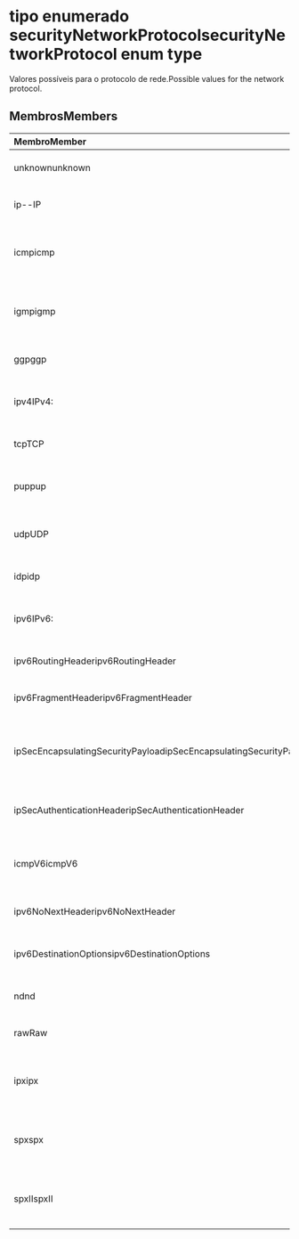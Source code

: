 # <a name="securitynetworkprotocol-enum-type"></a><span data-ttu-id="f602f-101">tipo enumerado securityNetworkProtocol</span><span class="sxs-lookup"><span data-stu-id="f602f-101">securityNetworkProtocol enum type</span></span>

<span data-ttu-id="f602f-102">Valores possíveis para o protocolo de rede.</span><span class="sxs-lookup"><span data-stu-id="f602f-102">Possible values for the network protocol.</span></span>

## <a name="members"></a><span data-ttu-id="f602f-103">Membros</span><span class="sxs-lookup"><span data-stu-id="f602f-103">Members</span></span>

|<span data-ttu-id="f602f-104">Membro</span><span class="sxs-lookup"><span data-stu-id="f602f-104">Member</span></span>|<span data-ttu-id="f602f-105">Valor</span><span class="sxs-lookup"><span data-stu-id="f602f-105">Value</span></span>|<span data-ttu-id="f602f-106">Descrição</span><span class="sxs-lookup"><span data-stu-id="f602f-106">Description</span></span>|
|:---|:---|:---|
|<span data-ttu-id="f602f-107">unknown</span><span class="sxs-lookup"><span data-stu-id="f602f-107">unknown</span></span>|<span data-ttu-id="f602f-108">-1</span><span class="sxs-lookup"><span data-stu-id="f602f-108">-1</span></span>|<span data-ttu-id="f602f-109">Protocolo desconhecido.</span><span class="sxs-lookup"><span data-stu-id="f602f-109">Unknown protocol.</span></span>|
|<span data-ttu-id="f602f-110">ip</span><span class="sxs-lookup"><span data-stu-id="f602f-110">--IP</span></span>|<span data-ttu-id="f602f-111">0</span><span class="sxs-lookup"><span data-stu-id="f602f-111">0%</span></span>|<span data-ttu-id="f602f-112">Protocolo de Internet.</span><span class="sxs-lookup"><span data-stu-id="f602f-112">internet protocol</span></span>|
|<span data-ttu-id="f602f-113">icmp</span><span class="sxs-lookup"><span data-stu-id="f602f-113">icmp</span></span>|<span data-ttu-id="f602f-114">1</span><span class="sxs-lookup"><span data-stu-id="f602f-114">-1</span></span>| <span data-ttu-id="f602f-115">Protocolo Internet Control Message.</span><span class="sxs-lookup"><span data-stu-id="f602f-115">Internet Control Message Protocol.</span></span>|
|<span data-ttu-id="f602f-116">igmp</span><span class="sxs-lookup"><span data-stu-id="f602f-116">igmp</span></span>|<span data-ttu-id="f602f-117">2</span><span class="sxs-lookup"><span data-stu-id="f602f-117">-2</span></span>| <span data-ttu-id="f602f-118">Protocolo Internet Group Management.</span><span class="sxs-lookup"><span data-stu-id="f602f-118">Internet Group Management Protocol.</span></span>|
|<span data-ttu-id="f602f-119">ggp</span><span class="sxs-lookup"><span data-stu-id="f602f-119">ggp</span></span>|<span data-ttu-id="f602f-120">3</span><span class="sxs-lookup"><span data-stu-id="f602f-120">-3</span></span>| <span data-ttu-id="f602f-121">Protocolo Gateway To Gateway.</span><span class="sxs-lookup"><span data-stu-id="f602f-121">Gateway To Gateway Protocol.</span></span>|
|<span data-ttu-id="f602f-122">ipv4</span><span class="sxs-lookup"><span data-stu-id="f602f-122">IPv4:</span></span>|<span data-ttu-id="f602f-123">4</span><span class="sxs-lookup"><span data-stu-id="f602f-123">-4</span></span>| <span data-ttu-id="f602f-124">Protocolo de Internet versão 4.</span><span class="sxs-lookup"><span data-stu-id="f602f-124">Pure Internet Protocol version 4 (IPv4)</span></span>|
|<span data-ttu-id="f602f-125">tcp</span><span class="sxs-lookup"><span data-stu-id="f602f-125">TCP</span></span>|<span data-ttu-id="f602f-126">6</span><span class="sxs-lookup"><span data-stu-id="f602f-126">-6</span></span>| <span data-ttu-id="f602f-127">Protocolo Transmission Control.</span><span class="sxs-lookup"><span data-stu-id="f602f-127">Transmission Control Protocol.</span></span>|
|<span data-ttu-id="f602f-128">pup</span><span class="sxs-lookup"><span data-stu-id="f602f-128">pup</span></span>|<span data-ttu-id="f602f-129">12</span><span class="sxs-lookup"><span data-stu-id="f602f-129">1.2</span></span>| <span data-ttu-id="f602f-130">Protocolo PARC Universal Packet.</span><span class="sxs-lookup"><span data-stu-id="f602f-130">PARC Universal Packet Protocol.</span></span>|
|<span data-ttu-id="f602f-131">udp</span><span class="sxs-lookup"><span data-stu-id="f602f-131">UDP</span></span>|<span data-ttu-id="f602f-132">17</span><span class="sxs-lookup"><span data-stu-id="f602f-132">-17</span></span>| <span data-ttu-id="f602f-133">Protocolo User Datagram.</span><span class="sxs-lookup"><span data-stu-id="f602f-133">User Datagram Protocol (UDP)</span></span>|
|<span data-ttu-id="f602f-134">idp</span><span class="sxs-lookup"><span data-stu-id="f602f-134">idp</span></span>|<span data-ttu-id="f602f-135">22</span><span class="sxs-lookup"><span data-stu-id="f602f-135">2.2</span></span>| <span data-ttu-id="f602f-136">Protocolo Internet Datagram.</span><span class="sxs-lookup"><span data-stu-id="f602f-136">Internet Datagram Protocol.</span></span>|
|<span data-ttu-id="f602f-137">ipv6</span><span class="sxs-lookup"><span data-stu-id="f602f-137">IPv6:</span></span>|<span data-ttu-id="f602f-138">41</span><span class="sxs-lookup"><span data-stu-id="f602f-138">4.1</span></span>| <span data-ttu-id="f602f-139">Protocolo de Internet versão 6 (ipv6).</span><span class="sxs-lookup"><span data-stu-id="f602f-139">Internet Protocol version 6 (ipv6).</span></span>|
|<span data-ttu-id="f602f-140">ipv6RoutingHeader</span><span class="sxs-lookup"><span data-stu-id="f602f-140">ipv6RoutingHeader</span></span>|<span data-ttu-id="f602f-141">43</span><span class="sxs-lookup"><span data-stu-id="f602f-141">4.3</span></span>| <span data-ttu-id="f602f-142">Cabeçalho de roteamento ipv6.</span><span class="sxs-lookup"><span data-stu-id="f602f-142">ipv6 Routing header.</span></span>|
|<span data-ttu-id="f602f-143">ipv6FragmentHeader</span><span class="sxs-lookup"><span data-stu-id="f602f-143">ipv6FragmentHeader</span></span>|<span data-ttu-id="f602f-144">44</span><span class="sxs-lookup"><span data-stu-id="f602f-144">4.4</span></span>| <span data-ttu-id="f602f-145">Cabeçalho de fragmento ipv6.</span><span class="sxs-lookup"><span data-stu-id="f602f-145">ipv6 Fragment header.</span></span>|
|<span data-ttu-id="f602f-146">ipSecEncapsulatingSecurityPayload</span><span class="sxs-lookup"><span data-stu-id="f602f-146">ipSecEncapsulatingSecurityPayload</span></span>|<span data-ttu-id="f602f-147">50</span><span class="sxs-lookup"><span data-stu-id="f602f-147">50%</span></span>| <span data-ttu-id="f602f-148">Cabeçalho de conteúdo de segurança de encapsulamento ipv6.</span><span class="sxs-lookup"><span data-stu-id="f602f-148">ipv6 Encapsulating Security Payload header.</span></span>|
|<span data-ttu-id="f602f-149">ipSecAuthenticationHeader</span><span class="sxs-lookup"><span data-stu-id="f602f-149">ipSecAuthenticationHeader</span></span>|<span data-ttu-id="f602f-150">51</span><span class="sxs-lookup"><span data-stu-id="f602f-150">5.1</span></span>| <span data-ttu-id="f602f-151">Cabeçalho de autenticação de IPv6.</span><span class="sxs-lookup"><span data-stu-id="f602f-151">ipv6 Authentication header.</span></span>|
|<span data-ttu-id="f602f-152">icmpV6</span><span class="sxs-lookup"><span data-stu-id="f602f-152">icmpV6</span></span>|<span data-ttu-id="f602f-153">58</span><span class="sxs-lookup"><span data-stu-id="f602f-153">5.8</span></span>| <span data-ttu-id="f602f-154">Protocolo Internet Control Message para ipv6.</span><span class="sxs-lookup"><span data-stu-id="f602f-154">Internet Control Message Protocol for ipv6.</span></span>|
|<span data-ttu-id="f602f-155">ipv6NoNextHeader</span><span class="sxs-lookup"><span data-stu-id="f602f-155">ipv6NoNextHeader</span></span>|<span data-ttu-id="f602f-156">59</span><span class="sxs-lookup"><span data-stu-id="f602f-156">5.9</span></span>| <span data-ttu-id="f602f-157">Sem próximo cabeçalho ipv6.</span><span class="sxs-lookup"><span data-stu-id="f602f-157">ipv6 No next header.</span></span>|
|<span data-ttu-id="f602f-158">ipv6DestinationOptions</span><span class="sxs-lookup"><span data-stu-id="f602f-158">ipv6DestinationOptions</span></span>|<span data-ttu-id="f602f-159">60</span><span class="sxs-lookup"><span data-stu-id="f602f-159">-60</span></span>| <span data-ttu-id="f602f-160">Cabeçalho de opções de destino de IPv6.</span><span class="sxs-lookup"><span data-stu-id="f602f-160">ipv6 Destination Options header.</span></span>|
|<span data-ttu-id="f602f-161">nd</span><span class="sxs-lookup"><span data-stu-id="f602f-161">nd</span></span>|<span data-ttu-id="f602f-162">77</span><span class="sxs-lookup"><span data-stu-id="f602f-162">7.7</span></span>| <span data-ttu-id="f602f-163">Protocolo Net Disk (não oficial).</span><span class="sxs-lookup"><span data-stu-id="f602f-163">Net Disk Protocol (unofficial).</span></span>|
|<span data-ttu-id="f602f-164">raw</span><span class="sxs-lookup"><span data-stu-id="f602f-164">Raw</span></span>|<span data-ttu-id="f602f-165">255</span><span class="sxs-lookup"><span data-stu-id="f602f-165">255 characters</span></span>| <span data-ttu-id="f602f-166">Protocolo de pacote Raw IP.</span><span class="sxs-lookup"><span data-stu-id="f602f-166">Raw IP packet protocol.</span></span>|
|<span data-ttu-id="f602f-167">ipx</span><span class="sxs-lookup"><span data-stu-id="f602f-167">ipx</span></span>|<span data-ttu-id="f602f-168">1000</span><span class="sxs-lookup"><span data-stu-id="f602f-168">1,000</span></span>| <span data-ttu-id="f602f-169">Protocolo Internet Packet Exchange.</span><span class="sxs-lookup"><span data-stu-id="f602f-169">Internet Packet Exchange Protocol.</span></span>|
|<span data-ttu-id="f602f-170">spx</span><span class="sxs-lookup"><span data-stu-id="f602f-170">spx</span></span>|<span data-ttu-id="f602f-171">1256</span><span class="sxs-lookup"><span data-stu-id="f602f-171">1256</span></span>| <span data-ttu-id="f602f-172">Protocolo Sequenced Packet Exchange.</span><span class="sxs-lookup"><span data-stu-id="f602f-172">Sequenced Packet Exchange protocol.</span></span>|
|<span data-ttu-id="f602f-173">spxII</span><span class="sxs-lookup"><span data-stu-id="f602f-173">spxII</span></span>|<span data-ttu-id="f602f-174">1257</span><span class="sxs-lookup"><span data-stu-id="f602f-174">1257</span></span>| <span data-ttu-id="f602f-175">Protocolo Sequenced Packet Exchange versão 2.</span><span class="sxs-lookup"><span data-stu-id="f602f-175">Sequenced Packet Exchange version 2 protocol.</span></span>|
